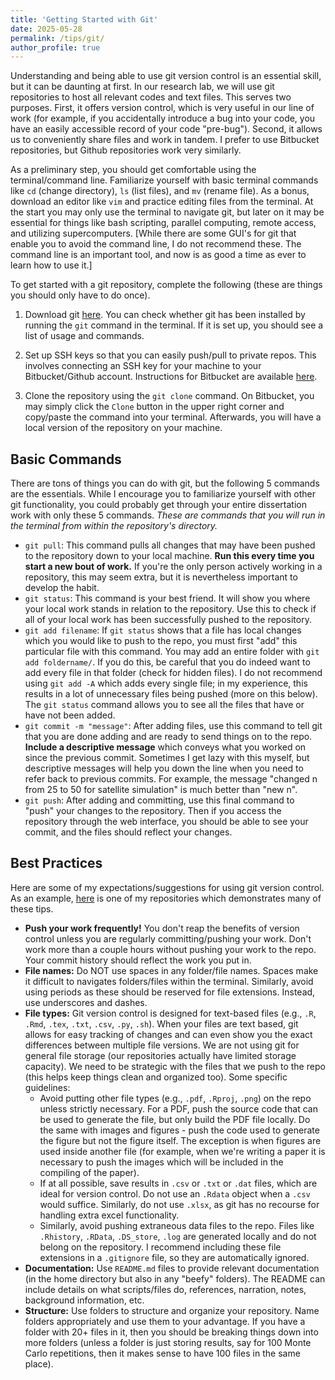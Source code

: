 ```yaml
---
title: 'Getting Started with Git'
date: 2025-05-28
permalink: /tips/git/
author_profile: true
---
```


Understanding and being able to use git version control is an essential skill, but it can be daunting at first.  In our research lab, we will use git repositories to host all relevant codes and text files.  This serves two purposes.  First, it offers version control, which is very useful in our line of work (for example, if you accidentally introduce a bug into your code, you have an easily accessible record of your code "pre-bug").  Second, it allows us to conveniently share files and work in tandem.  I prefer to use Bitbucket repositories, but Github repositories work very similarly.

As a preliminary step, you should get comfortable using the terminal/command line.  Familiarize yourself with basic terminal commands like `cd` (change directory), `ls` (list files), and `mv` (rename file).  As a bonus, download an editor like `vim` and practice editing files from the terminal.  At the start you may only use the terminal to navigate git, but later on it may be essential for things like bash scripting, parallel computing, remote access, and utilizing supercomputers.  [While there are some GUI's for git that enable you to avoid the command line, I do not recommend these.  The command line is an important tool, and now is as good a time as ever to learn how to use it.]

To get started with a git repository, complete the following (these are things you should only have to do once).

1. Download git [here](https://git-scm.com/downloads).  You can check whether git has been installed by running the `git` command in the terminal.  If it is set up, you should see a list of usage and commands.

2. Set up SSH keys so that you can easily push/pull to private repos.  This involves connecting an SSH key for your machine to your Bitbucket/Github account.  Instructions for Bitbucket are available [here](https://support.atlassian.com/bitbucket-cloud/docs/configure-ssh-and-two-step-verification/).  

3. Clone the repository using the `git clone` command.  On Bitbucket, you may simply click the `Clone` button in the upper right corner and copy/paste the command into your terminal.  Afterwards, you will have a local version of the repository on your machine.

Basic Commands
------

There are tons of things you can do with git, but the following 5 commands are the essentials.  While I encourage you to familiarize yourself with other git functionality, you could probably get through your entire dissertation work with only these 5 commands.  *These are commands that you will run in the terminal from within the repository's directory.*

* `git pull`: This command pulls all changes that may have been pushed to the repository down to your local machine.  **Run this every time you start a new bout of work.**  If you're the only person actively working in a repository, this may seem extra, but it is nevertheless important to develop the habit.
* `git status`: This command is your best friend.  It will show you where your local work stands in relation to the repository.  Use this to check if all of your local work has been successfully pushed to the repository.
* `git add filename`: If `git status` shows that a file has local changes which you would like to push to the repo, you must first "add" this particular file with this command.  You may add an entire folder with `git add foldername/`.  If you do this, be careful that you do indeed want to add every file in that folder (check for hidden files).  I do not recommend using `git add -A` which adds every single file; in my experience, this results in a lot of unnecessary files being pushed (more on this below).  The `git status` command allows you to see all the files that have or have not been added.
* `git commit -m "message"`: After adding files, use this command to tell git that you are done adding and are ready to send things on to the repo.  **Include a descriptive message** which conveys what you worked on since the previous commit.  Sometimes I get lazy with this myself, but descriptive messages will help you down the line when you need to refer back to previous commits.  For example, the message "changed n from 25 to 50 for satellite simulation" is much better than "new n".
* `git push`: After adding and committing, use this final command to "push" your changes to the repository.  Then if you access the repository through the web interface, you should be able to see your commit, and the files should reflect your changes.

Best Practices
------

Here are some of my expectations/suggestions for using git version control.  As an example, [here](https://bitbucket.org/gramacylab/deepgp-ex/src/master/) is one of my repositories which demonstrates many of these tips.

* **Push your work frequently!** You don't reap the benefits of version control unless you are regularly committing/pushing your work.  Don't work more than a couple hours without pushing your work to the repo.  Your commit history should reflect the work you put in. 
* **File names:** Do NOT use spaces in any folder/file names.  Spaces make it difficult to navigates folders/files within the terminal.  Similarly, avoid using periods as these should be reserved for file extensions.  Instead, use underscores and dashes.
* **File types:** Git version control is designed for text-based files (e.g., `.R`, `.Rmd`, `.tex`, `.txt`, `.csv`, `.py`, `.sh`).  When your files are text based, git allows for easy tracking of changes and can even show you the exact differences between multiple file versions.  We are not using git for general file storage (our repositories actually have limited storage capacity).  We need to be strategic with the files that we push to the repo (this helps keep things clean and organized too).  Some specific guidelines:
  + Avoid putting other file types (e.g., `.pdf`, `.Rproj`, `.png`) on the repo unless strictly necessary.  For a PDF, push the source code that can be used to generate the file, but only build the PDF file locally.  Do the same with images and figures - push the code used to generate the figure but not the figure itself.  The exception is when figures are used inside another file (for example, when we're writing a paper it is necessary to push the images which will be included in the compiling of the paper).  
  + If at all possible, save results in `.csv` or `.txt` or `.dat` files, which are ideal for version control.  Do not use an `.Rdata` object when a `.csv` would suffice.  Similarly, do not use `.xlsx`, as git has no recourse for handling extra excel functionality.
  + Similarly, avoid pushing extraneous data files to the repo.  Files like `.Rhistory`, `.RData`, `.DS_store`, `.log` are generated locally and do not belong on the repository.  I recommend including these file extensions in a `.gitignore` file, so they are automatically ignored.
* **Documentation:** Use `README.md` files to provide relevant documentation (in the home directory but also in any "beefy" folders).  The README can include details on what scripts/files do, references, narration, notes, background information, etc.
* **Structure:** Use folders to structure and organize your repository.  Name folders appropriately and use them to your advantage.  If you have a folder with 20+ files in it, then you should be breaking things down into more folders (unless a folder is just storing results, say for 100 Monte Carlo repetitions, then it makes sense to have 100 files in the same place).


